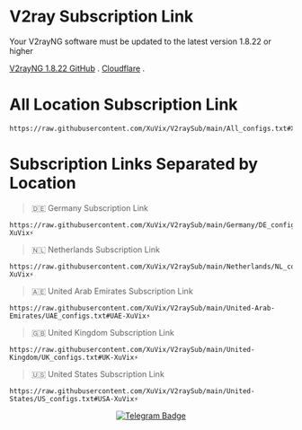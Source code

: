 # V2ray Subscription Link

Your V2rayNG software must be updated to the latest version 1.8.22 or higher

[V2rayNG 1.8.22 GitHub]([https://www.cloudflare.com/](https://github.com/2dust/v2rayNG/releases/download/1.8.22/v2rayNG_1.8.22.apk)) .
[Cloudflare](https://www.cloudflare.com/) .

# All Location Subscription Link
```
https://raw.githubusercontent.com/XuVix/V2raySub/main/All_configs.txt#XuVix⚡
```
# Subscription Links Separated by Location

> 🇩🇪 Germany Subscription Link
```
https://raw.githubusercontent.com/XuVix/V2raySub/main/Germany/DE_configs.txt#DE-XuVix⚡
```
> 🇳🇱 Netherlands Subscription Link
```
https://raw.githubusercontent.com/XuVix/V2raySub/main/Netherlands/NL_configs.txt#NL-XuVix⚡
```

> 🇦🇪 United Arab Emirates Subscription Link
```
https://raw.githubusercontent.com/XuVix/V2raySub/main/United-Arab-Emirates/UAE_configs.txt#UAE-XuVix⚡
```
> 🇬🇧 United Kingdom Subscription Link
```
https://raw.githubusercontent.com/XuVix/V2raySub/main/United-Kingdom/UK_configs.txt#UK-XuVix⚡
```

> 🇺🇸 United States Subscription Link
```
https://raw.githubusercontent.com/XuVix/V2raySub/main/United-States/US_configs.txt#USA-XuVix⚡
```


<p align="center">
  <a target="_blank" href="https://t.me/XuvixC">
    <img alt="Telegram Badge" src="https://img.shields.io/badge/XuVixChanel-Telegramlink?style=1&logo=telegram&logoColor=white&color=blue&link=https%3A%2F%2Ft.me%2FXuVix&link=https%3A%2F%2Ft.me%2FXuVix">
  </a>
